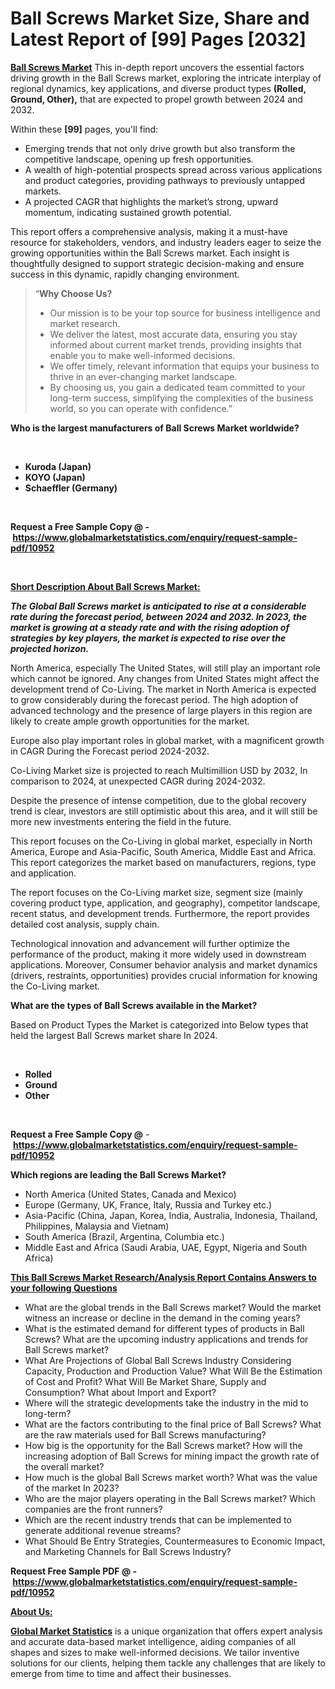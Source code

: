 <h1>Ball Screws Market Size, Share and Latest Report of [99] Pages [2032]</h1>
<p><a href="https://www.globalmarketstatistics.com/market-reports/ball-screws-market-10952"><strong>Ball Screws Market</strong></a> This in-depth report uncovers the essential factors driving growth in the Ball Screws market, exploring the intricate interplay of regional dynamics, key applications, and diverse product types <strong>(Rolled, Ground, Other),</strong> that are expected to propel growth between 2024 and 2032.</p>
<p>Within these <strong>[99]</strong> pages, you'll find:</p>
<ul>
<li>Emerging trends that not only drive growth but also transform the competitive landscape, opening up fresh opportunities.</li>
<li>A wealth of high-potential prospects spread across various applications and product categories, providing pathways to previously untapped markets.</li>
<li>A projected CAGR that highlights the market&rsquo;s strong, upward momentum, indicating sustained growth potential.</li>
</ul>
<p>This report offers a comprehensive analysis, making it a must-have resource for stakeholders, vendors, and industry leaders eager to seize the growing opportunities within the Ball Screws market. Each insight is thoughtfully designed to support strategic decision-making and ensure success in this dynamic, rapidly changing environment.</p>
<blockquote class="">
<p>&ldquo;<strong>Why Choose Us? </strong></p>
<ul>
<li>Our mission is to be your top source for business intelligence and market research.</li>
<li>We deliver the latest, most accurate data, ensuring you stay informed about current market trends, providing insights that enable you to make well-informed decisions.</li>
<li>We offer timely, relevant information that equips your business to thrive in an ever-changing market landscape.</li>
<li>By choosing us, you gain a dedicated team committed to your long-term success, simplifying the complexities of the business world, so you can operate with confidence.&rdquo;</li>
</ul>
</blockquote>
<p><strong>Who is the largest manufacturers of Ball Screws Market worldwide?</strong></p>
<p>&nbsp;</p>
<ul>
<li><strong>Kuroda (Japan)</strong></li>
<li><strong>KOYO (Japan)</strong></li>
<li><strong>Schaeffler (Germany)</strong></li>
</ul>
<p>&nbsp;</p>
<p><strong>Request a Free Sample Copy @ -&nbsp;</strong><a href="https://www.globalmarketstatistics.com/enquiry/request-sample-pdf/10952"><strong>https://www.globalmarketstatistics.com/enquiry/request-sample-pdf/10952</strong></a></p>
<p>&nbsp;</p>
<p><strong><u>Short Description About Ball Screws Market:</u></strong></p>
<p><strong><em>The Global Ball Screws market is anticipated to rise at a considerable rate during the forecast period, between 2024 and 2032. In 2023, the market is growing at a steady rate and with the rising adoption of strategies by key players, the market is expected to rise over the projected horizon.</em></strong></p>
<p>North America, especially The United States, will still play an important role which cannot be ignored. Any changes from United States might affect the development trend of Co-Living. The market in North America is expected to grow considerably during the forecast period. The high adoption of advanced technology and the presence of large players in this region are likely to create ample growth opportunities for the market.</p>
<p>Europe also play important roles in global market, with a magnificent growth in CAGR During the Forecast period 2024-2032.</p>
<p>Co-Living Market size is projected to reach Multimillion USD by 2032, In comparison to 2024, at unexpected CAGR during 2024-2032.</p>
<p>Despite the presence of intense competition, due to the global recovery trend is clear, investors are still optimistic about this area, and it will still be more new investments entering the field in the future.</p>
<p>This report focuses on the Co-Living in global market, especially in North America, Europe and Asia-Pacific, South America, Middle East and Africa. This report categorizes the market based on manufacturers, regions, type and application.</p>
<p>The report focuses on the Co-Living market size, segment size (mainly covering product type, application, and geography), competitor landscape, recent status, and development trends. Furthermore, the report provides detailed cost analysis, supply chain.</p>
<p>Technological innovation and advancement will further optimize the performance of the product, making it more widely used in downstream applications. Moreover, Consumer behavior analysis and market dynamics (drivers, restraints, opportunities) provides crucial information for knowing the Co-Living market.</p>
<p><strong>What are the types of Ball Screws available in the Market?</strong></p>
<p>Based on Product Types the Market is categorized into Below types that held the largest Ball Screws market share In 2024.</p>
<p>&nbsp;</p>
<ul>
<li><strong>Rolled</strong></li>
<li><strong>Ground</strong></li>
<li><strong>Other</strong></li>
</ul>
<p>&nbsp;</p>
<p><strong>Request a Free Sample Copy @</strong>&nbsp;-&nbsp;<a href="https://www.globalmarketstatistics.com/enquiry/request-sample-pdf/10952"><strong>https://www.globalmarketstatistics.com/enquiry/request-sample-pdf/10952</strong></a></p>
<p><strong>Which regions are leading the Ball Screws Market?</strong></p>
<ul>
<li>North America (United States, Canada and Mexico)</li>
<li>Europe (Germany, UK, France, Italy, Russia and Turkey etc.)</li>
<li>Asia-Pacific (China, Japan, Korea, India, Australia, Indonesia, Thailand, Philippines, Malaysia and Vietnam)</li>
<li>South America (Brazil, Argentina, Columbia etc.)</li>
<li>Middle East and Africa (Saudi Arabia, UAE, Egypt, Nigeria and South Africa)</li>
</ul>
<p><strong><u>This Ball Screws Market Research/Analysis Report Contains Answers to your following Questions</u></strong></p>
<ul>
<li>What are the global trends in the Ball Screws market? Would the market witness an increase or decline in the demand in the coming years?</li>
<li>What is the estimated demand for different types of products in Ball Screws? What are the upcoming industry applications and trends for Ball Screws market?</li>
<li>What Are Projections of Global Ball Screws Industry Considering Capacity, Production and Production Value? What Will Be the Estimation of Cost and Profit? What Will Be Market Share, Supply and Consumption? What about Import and Export?</li>
<li>Where will the strategic developments take the industry in the mid to long-term?</li>
<li>What are the factors contributing to the final price of Ball Screws? What are the raw materials used for Ball Screws manufacturing?</li>
<li>How big is the opportunity for the Ball Screws market? How will the increasing adoption of Ball Screws for mining impact the growth rate of the overall market?</li>
<li>How much is the global Ball Screws market worth? What was the value of the market In 2023?</li>
<li>Who are the major players operating in the Ball Screws market? Which companies are the front runners?</li>
<li>Which are the recent industry trends that can be implemented to generate additional revenue streams?</li>
<li>What Should Be Entry Strategies, Countermeasures to Economic Impact, and Marketing Channels for Ball Screws Industry?</li>
</ul>
<p><strong>Request Free Sample PDF @ -&nbsp;</strong><a href="https://www.globalmarketstatistics.com/enquiry/request-sample-pdf/10952"><strong>https://www.globalmarketstatistics.com/enquiry/request-sample-pdf/10952</strong></a></p>
<p><strong><u>About Us:</u></strong></p>
<p><a href="https://www.globalmarketstatistics.com/"><strong>Global Market Statistics</strong></a>&nbsp;is a unique organization that offers expert analysis and accurate data-based market intelligence, aiding companies of all shapes and sizes to make well-informed decisions. We tailor inventive solutions for our clients, helping them tackle any challenges that are likely to emerge from time to time and affect their businesses.</p>
